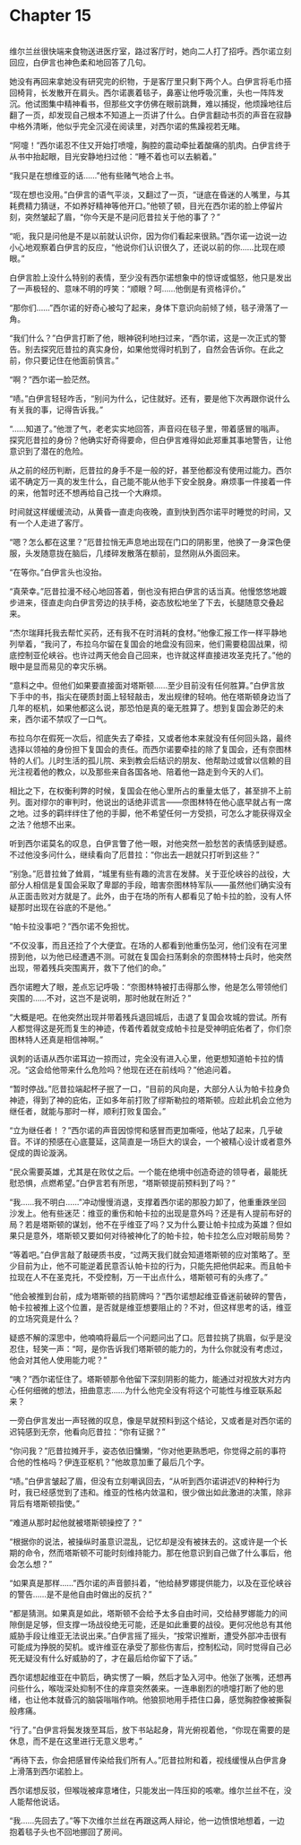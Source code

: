# Chapter 15

<br>
维尔兰丝很快端来食物送进医疗室，路过客厅时，她向二人打了招呼。西尔诺立刻回应，白伊言也神色柔和地回答了几句。

她没有再回来拿她没有研究完的织物，于是客厅里只剩下两个人。白伊言将毛巾搭回椅背，长发散开在肩头。西尔诺裹着毯子，鼻塞让他呼吸沉重，头也一阵阵发沉。他试图集中精神看书，但那些文字仿佛在眼前跳舞，难以捕捉，他烦躁地往后翻了一页，却发现自己根本不知道上一页讲了什么。白伊言翻动书页的声音在寂静中格外清晰，他似乎完全沉浸在阅读里，对西尔诺的焦躁视若无睹。

“阿嚏！”西尔诺忍不住又开始打喷嚏，胸腔的震动牵扯着酸痛的肌肉。白伊言终于从书中抬起眼，目光安静地扫过他：“睡不着也可以去躺着。”

“我只是在想维亚的话……”他有些赌气地合上书。

“现在想也没用。”白伊言的语气平淡，又翻过了一页，“谜底在昏迷的人嘴里，与其耗费精力猜谜，不如养好精神等他开口。”他顿了顿，目光在西尔诺的脸上停留片刻，突然皱起了眉，“你今天是不是问厄昔拉关于他的事了？”

“呃，我只是问他是不是以前就认识你，因为你们看起来很熟。”西尔诺一边说一边小心地观察着白伊言的反应，“他说你们认识很久了，还说以前的你……比现在顺眼。”

白伊言脸上没什么特别的表情，至少没有西尔诺想象中的惊讶或愠怒，他只是发出了一声极轻的、意味不明的哼笑：“顺眼？呵……他倒是有资格评价。”

“那你们……”西尔诺的好奇心被勾了起来，身体下意识向前倾了倾，毯子滑落了一角。

“我们什么？”白伊言打断了他，眼神锐利地扫过来，“西尔诺，这是一次正式的警告。别去探究厄昔拉的真实身份，如果他觉得时机到了，自然会告诉你。在此之前，你只要记住在他面前慎言。”

“啊？”西尔诺一脸茫然。

“啧。”白伊言轻轻咋舌，“别问为什么，记住就好。还有，要是他下次再跟你说什么有关我的事，记得告诉我。”

“……知道了。”他泄了气，老老实实地回答，声音闷在毯子里，带着感冒的嗡声。探究厄昔拉的身份？他确实好奇得要命，但白伊言难得如此郑重其事地警告，让他意识到了潜在的危险。

从之前的经历判断，厄昔拉的身手不是一般的好，甚至他都没有使用过能力。西尔诺不确定万一真的发生什么，自己能不能从他手下安全脱身。麻烦事一件接着一件的来，他暂时还不想再给自己找一个大麻烦。

时间就这样缓缓流动，从黄昏一直走向夜晚，直到快到西尔诺平时睡觉的时间，又有一个人走进了客厅。

“嗯？怎么都在这里？”厄昔拉悄无声息地出现在门口的阴影里，他换了一身深色便服，头发随意拢在脑后，几缕碎发散落在额前，显然刚从外面回来。

“在等你。”白伊言头也没抬。

“真荣幸。”厄昔拉漫不经心地回答着，倒也没有把白伊言的话当真。他慢悠悠地踱步进来，径直走向白伊言旁边的扶手椅，姿态放松地坐了下去，长腿随意交叠起来。

“杰尔瑞拜托我去帮忙买药，还有我不在时消耗的食材。”他像汇报工作一样平静地列举着，“我问了，布拉乌尔留在复国会的地盘没有回来，他们需要稳固战果，彻底控制亚伦峡谷。也许过两天他会自己回来，也许就这样直接进攻圣克托了。”他的眼中是显而易见的幸灾乐祸。

“意料之中。但他们如果要直接面对塔斯顿……至少目前没有任何胜算。”白伊言放下手中的书，指尖在硬质封面上轻轻敲击，发出规律的轻响。他在塔斯顿身边当了几年的枢机，如果他都这么说，那恐怕是真的毫无胜算了。想到复国会渺茫的未来，西尔诺不禁叹了一口气。

布拉乌尔在假死一次后，彻底失去了牵挂，又或者他本来就没有任何回头路，最终选择以领袖的身份担下复国会的责任。而西尔诺要牵挂的除了复国会，还有奈图林特的人们。儿时生活的孤儿院、来到教会后结识的朋友、他帮助过或曾以信赖的目光注视着他的教众，以及那些来自各国各地、陪着他一路走到今天的人们。

相比之下，在权衡利弊的时候，复国会在他心里所占的重量太低了，甚至排不上前列。面对缪尔的审判时，他说出的话绝非谎言——奈图林特在他心底早就占有一席之地。过多的羁绊绊住了他的手脚，他不希望任何一方受损，可怎么才能获得双全之法？他想不出来。

听到西尔诺莫名的叹息，白伊言瞥了他一眼，对他突然一脸愁苦的表情感到疑惑。不过他没多问什么，继续看向了厄昔拉：“你出去一趟就只打听到这些？”

“别急。”厄昔拉耸了耸肩，“城里有些有趣的流言在发酵。关于亚伦峡谷的战役，大部分人相信是复国会采取了卑鄙的手段，暗害奈图林特军队——虽然他们确实没有从正面击败对方就是了。此外，由于在场的所有人都看见了帕卡拉的脸，没有人怀疑那时出现在谷底的不是他。”

“帕卡拉没事吧？”西尔诺不免担忧。

“不仅没事，而且还捡了个大便宜。在场的人都看到他重伤坠河，他们没有在河里捞到他，以为他已经遭遇不测。可就在复国会扫荡剩余的奈图林特士兵时，他突然出现，带着残兵突围离开，救下了他们的命。”

西尔诺瞪大了眼，差点忘记呼吸：“奈图林特被打击得那么惨，他是怎么带领他们突围的……不对，这岂不是说明，那时他就在附近？”

“大概是吧。在他突然出现并带着残兵退回城后，击退了复国会攻城的尝试。所有人都觉得这是死而复生的神迹，传着传着就变成帕卡拉是受神明庇佑者了，你们奈图林特人还真是相信神啊。”

讽刺的话语从西尔诺耳边一掠而过，完全没有进入心里，他更想知道帕卡拉的情况。“这会给他带来什么危险吗？他现在还在前线吗？”他追问着。

“暂时停战。”厄昔拉端起杯子抿了一口，“目前的风向是，大部分人认为帕卡拉身负神迹，得到了神的庇佑，正如多年前打败了缪斯勒拉的塔斯顿。应趁此机会立他为继任者，就能与那时一样，顺利打败复国会。”

“立为继任者！？”西尔诺的声音因惊愕和感冒而更加嘶哑，他站了起来，几乎破音。不详的预感在心底蔓延，这简直是一场巨大的误会，一个被精心设计或者意外促成的舆论漩涡。

“民众需要英雄，尤其是在败仗之后。一个能在绝境中创造奇迹的领导者，最能抚慰恐惧，点燃希望。”白伊言若有所思，“塔斯顿提前预料到了吗？”

“我……我不明白……”冲动慢慢消退，支撑着西尔诺的那股力卸了，他重重跌坐回沙发上。他有些迷茫：维亚的重伤和帕卡拉的出现是意外吗？还是有人提前布好的局？若是塔斯顿的谋划，他不在乎维亚了吗？又为什么要让帕卡拉成为英雄？但如果只是意外，塔斯顿又要如何对待被神化了的帕卡拉，帕卡拉怎么应对眼前局势？

“等着吧。”白伊言敲了敲硬质书皮，“过两天我们就会知道塔斯顿的应对策略了。至少目前为止，他不可能逆着民意否认帕卡拉的行为，只能先把他供起来。而且帕卡拉现在人不在圣克托，不受控制，万一干出点什么，塔斯顿可有的头疼了。”

“他会被推到台前，成为塔斯顿的挡箭牌吗？”西尔诺想起维亚昏迷前破碎的警告，帕卡拉被推上这个位置，是否就是维亚想要阻止的？不对，但这样思考的话，维亚的立场究竟是什么？

疑惑不解的深思中，他喃喃将最后一个问题问出了口。厄昔拉挑了挑眉，似乎是没忍住，轻笑一声：“呵，是你告诉我们塔斯顿的能力的，为什么你就没有考虑过，他会对其他人使用能力呢？”

“咦？”西尔诺怔住了。塔斯顿那令他留下深刻阴影的能力，能通过对视放大对方内心任何细微的想法，扭曲意志……为什么他完全没有将这个可能性与维亚联系起来？

一旁白伊言发出一声轻微的叹息，像是早就预料到这个结论，又或者是对西尔诺的迟钝感到无奈，他看向厄昔拉：“你有证据？”

“你问我？”厄昔拉摊开手，姿态依旧慵懒，“你对他更熟悉吧，你觉得之前的事符合他的性格吗？伊连亚枢机？”他故意加重了最后几个字。

“啧。”白伊言皱起了眉，但没有立刻嘲讽回去，“从听到西尔诺讲述V的种种行为时，我已经感觉到了违和。维亚的性格内敛温和，很少做出如此激进的决策，除非背后有塔斯顿指使。”

“难道从那时起他就被塔斯顿操控了？”

“根据你的说法，被操纵时虽意识混乱，记忆却是没有被抹去的。这或许是一个长期的命令，然而塔斯顿不可能时刻维持能力。那在他意识到自己做了什么事后，他会怎么想？”

“如果真是那样……”西尔诺的声音颤抖着，“他给赫罗娜提供能力，以及在亚伦峡谷的警告……是不是他自由时做出的反抗？”

“都是猜测。如果真是如此，塔斯顿不会给予太多自由时间，交给赫罗娜能力的间隙倒是足够，但支撑一场战役绝无可能，还是如此重要的战役。更何况他总有其他威胁手段让维亚无法说出来。”白伊言摇了摇头，“按常识推断，遭受外部冲击很有可能成为挣脱的契机。或许维亚在承受了那些伤害后，控制松动，同时觉得自己必死无疑没有什么好威胁的了，才在最后给你留下了话。”

西尔诺想起维亚在中箭后，确实愣了一瞬，然后才坠入河中。他张了张嘴，还想再问些什么，喉咙深处抑制不住的痒意突然袭来。一连串剧烈的喷嚏打断了他的思绪，也让他本就昏沉的脑袋嗡嗡作响。他狼狈地用手捂住口鼻，感觉胸腔像被撕裂般疼痛。

“行了。”白伊言将鬓发拨至耳后，放下书站起身，背光俯视着他，“你现在需要的是休息，而不是在这里进行无意义思考。”

“再待下去，你会把感冒传染给我们所有人。”厄昔拉附和着，视线缓慢从白伊言身上滑落到西尔诺脸上。

西尔诺想反驳，但喉咙被痒意堵住，只能发出一阵压抑的咳嗽。维尔兰丝不在，没人能帮他说话。

“我……先回去了。”等下次维尔兰丝在再跟这两人辩论，他一边愤恨地想着，一边抱着毯子头也不回地挪回了房间。
